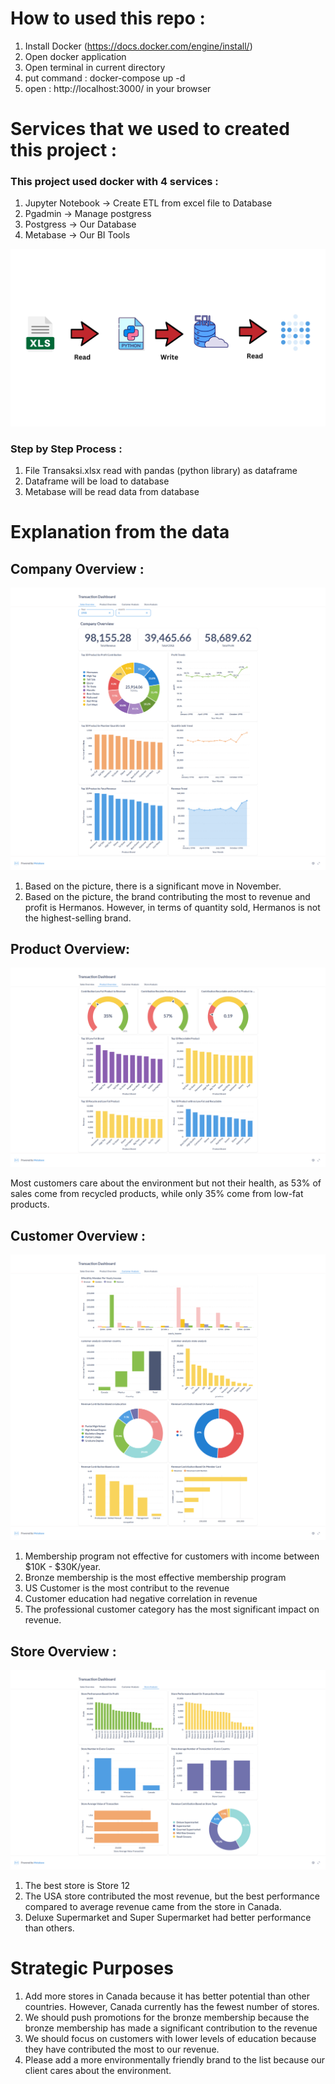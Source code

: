 # How to used this repo :
1. Install Docker (https://docs.docker.com/engine/install/)
2. Open docker application
3. Open terminal in current directory
4. put command : docker-compose up -d
5. open : http://localhost:3000/ in your browser

# Services that we used to created this project :

### This project used docker with 4 services :
1. Jupyter Notebook -> Create ETL from excel file to Database
2. Pgadmin -> Manage postgress
3. Postgress -> Our Database
4. Metabase -> Our BI Tools

![Services Flow](Image/Read.png)

### Step by Step Process :
1. File Transaksi.xlsx read with pandas (python library) as dataframe
2. Dataframe will be load to database
3. Metabase will be read data from database

# Explanation from the data

## Company Overview :

![Company Overview](Image/Company_Overview.png)

1. Based on the picture, there is a significant move in November.
2. Based on the picture, the brand contributing the most to revenue and profit is Hermanos. However, in terms of quantity sold, Hermanos is not the highest-selling brand.

## Product Overview:

![Product Overview](Image/Product_Overview.png)

Most customers care about the environment but not their health, as 53% of sales come from recycled products, while only 35% come from low-fat products. 

## Customer Overview :

![Customer Overview](Image/Customer_Analysis.png)

1. Membership program not effective for customers with income between $10K - $30K/year.
2. Bronze membership is the most effective membership program
3. US Customer is the most contribut to the revenue
4. Customer education had negative correlation in revenue
5. The professional customer category has the most significant impact on revenue.

## Store Overview :

![Store Overview](Image/Store_Analysis.png)

1. The best store is Store 12
2. The USA store contributed the most revenue, but the best performance compared to average revenue came from the store in Canada.
3. Deluxe Supermarket and Super Supermarket had better performance than others.


# Strategic Purposes

1. Add more stores in Canada because it has better potential than other countries. However, Canada currently has the fewest number of stores.
2. We should push promotions for the bronze membership because the bronze membership has made a significant contribution to the revenue
3. We should focus on customers with lower levels of education because they have contributed the most to our revenue.
4. Please add a more environmentally friendly brand to the list because our client cares about the environment.



